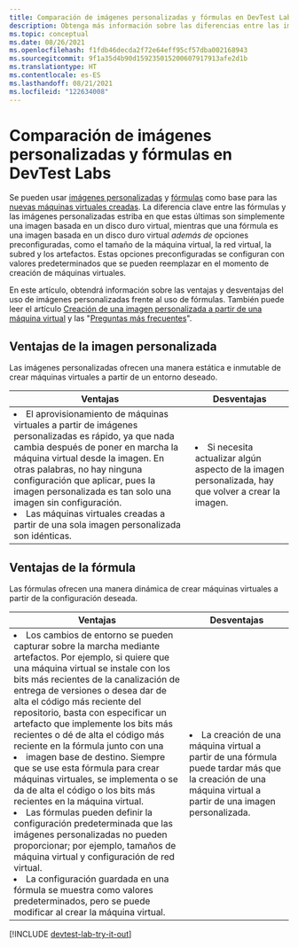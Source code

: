 ```yaml
---
title: Comparación de imágenes personalizadas y fórmulas en DevTest Labs | Microsoft Docs
description: Obtenga más información sobre las diferencias entre las imágenes personalizadas y las fórmulas como bases de máquina virtual para que pueda decidir cuál se adapta mejor a su entorno.
ms.topic: conceptual
ms.date: 08/26/2021
ms.openlocfilehash: f1fdb46decda2f72e64eff95cf57dba002168943
ms.sourcegitcommit: 9f1a35d4b90d159235015200607917913afe2d1b
ms.translationtype: HT
ms.contentlocale: es-ES
ms.lasthandoff: 08/21/2021
ms.locfileid: "122634008"
---
```

# <a name="compare-custom-images-and-formulas-in-devtest-labs"></a>Comparación de imágenes personalizadas y fórmulas en DevTest Labs
Se pueden usar [imágenes personalizadas](devtest-lab-create-template.md) y [fórmulas](devtest-lab-manage-formulas.md) como base para las [nuevas máquinas virtuales creadas](devtest-lab-add-vm.md).  La diferencia clave entre las fórmulas y las imágenes personalizadas estriba en que estas últimas son simplemente una imagen basada en un disco duro virtual, mientras que una fórmula es una imagen basada en un disco duro virtual *además de* opciones preconfiguradas, como el tamaño de la máquina virtual, la red virtual, la subred y los artefactos. Estas opciones preconfiguradas se configuran con valores predeterminados que se pueden reemplazar en el momento de creación de máquinas virtuales. 

En este artículo, obtendrá información sobre las ventajas y desventajas del uso de imágenes personalizadas frente al uso de fórmulas.  También puede leer el artículo [Creación de una imagen personalizada a partir de una máquina virtual](devtest-lab-create-custom-image-from-vm-using-portal.md) y las "[Preguntas más frecuentes](devtest-lab-faq.yml)".

## <a name="custom-image-benefits"></a>Ventajas de la imagen personalizada
Las imágenes personalizadas ofrecen una manera estática e inmutable de crear máquinas virtuales a partir de un entorno deseado. 

|Ventajas|Desventajas|
|----|----|
|<li>El aprovisionamiento de máquinas virtuales a partir de imágenes personalizadas es rápido, ya que nada cambia después de poner en marcha la máquina virtual desde la imagen. En otras palabras, no hay ninguna configuración que aplicar, pues la imagen personalizada es tan solo una imagen sin configuración. <li>Las máquinas virtuales creadas a partir de una sola imagen personalizada son idénticas.|<li>Si necesita actualizar algún aspecto de la imagen personalizada, hay que volver a crear la imagen. |

## <a name="formula-benefits"></a>Ventajas de la fórmula
  
Las fórmulas ofrecen una manera dinámica de crear máquinas virtuales a partir de la configuración deseada.

|Ventajas|Desventajas|
|----|----|
|<li>Los cambios de entorno se pueden capturar sobre la marcha mediante artefactos. Por ejemplo, si quiere que una máquina virtual se instale con los bits más recientes de la canalización de entrega de versiones o desea dar de alta el código más reciente del repositorio, basta con especificar un artefacto que implemente los bits más recientes o dé de alta el código más reciente en la fórmula junto con una <li>imagen base de destino. Siempre que se use esta fórmula para crear máquinas virtuales, se implementa o se da de alta el código o los bits más recientes en la máquina virtual.  <li>Las fórmulas pueden definir la configuración predeterminada que las imágenes personalizadas no pueden proporcionar; por ejemplo, tamaños de máquina virtual y configuración de red virtual.  <li>La configuración guardada en una fórmula se muestra como valores predeterminados, pero se puede modificar al crear la máquina virtual. |<li> La creación de una máquina virtual a partir de una fórmula puede tardar más que la creación de una máquina virtual a partir de una imagen personalizada.

[!INCLUDE [devtest-lab-try-it-out](../../includes/devtest-lab-try-it-out.md)]
